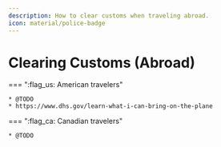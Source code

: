 ```yaml
---
description: How to clear customs when traveling abroad.
icon: material/police-badge
---
```


# Clearing Customs (Abroad)

<div class="grid" markdown>

=== ":flag_us: American travelers"

    * @TODO
    * https://www.dhs.gov/learn-what-i-can-bring-on-the-plane

=== ":flag_ca: Canadian travelers"

    * @TODO

</div>
